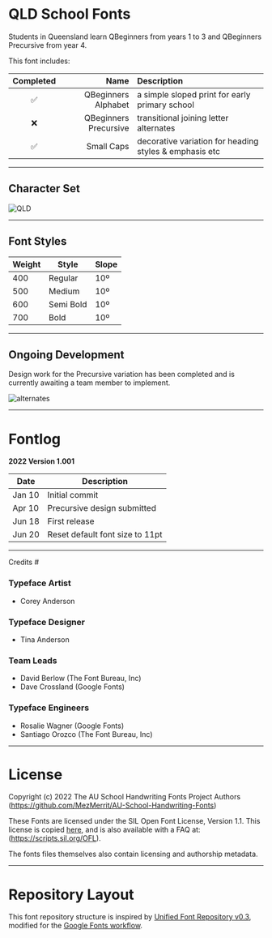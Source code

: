 # QLD School Fonts

Students in Queensland learn QBeginners from years 1 to 3 and QBeginners Precursive from year 4. 

This font includes:

Completed | Name | Description
| :---: | ---: | :---
✅ | QBeginners Alphabet | a simple sloped print for early primary school
❌ | QBeginners Precursive | transitional joining letter alternates
✅ | Small Caps | decorative variation for heading styles & emphasis etc

- - - -

## Character Set ##

![QLD](https://user-images.githubusercontent.com/34974280/174540298-8cdaa6dc-c615-49ea-89b5-b84fd076c78d.png)

- - - -

## Font Styles ##

Weight        | Style        | Slope
------------- | -------------| -------------
400           | Regular      | 10º
500           | Medium       | 10º
600           | Semi Bold    | 10º
700           | Bold         | 10º

- - - -

## Ongoing Development ##

Design work for the Precursive variation has been completed and is currently awaiting a team member to implement.

![alternates](https://user-images.githubusercontent.com/34974280/174541618-9643dc13-bcc6-4f7e-bd12-034ad28a919f.png)

- - - -

# Fontlog #

**2022 Version 1.001**

Date          | Description
------------- | -------------
Jan 10        | Initial commit
Apr 10        | Precursive design submitted
Jun 18        | First release
Jun 20        | Reset default font size to 11pt

- - - -

 Credits #

### Typeface Artist ###
- Corey Anderson

### Typeface Designer ###
- Tina Anderson

### Team Leads ###
- David Berlow (The Font Bureau, Inc)
- Dave Crossland (Google Fonts)

### Typeface Engineers ###
- Rosalie Wagner (Google Fonts)
- Santiago Orozco (The Font Bureau, Inc)

- - - -

# License #

Copyright (c) 2022 The AU School Handwriting Fonts Project Authors (https://github.com/MezMerrit/AU-School-Handwriting-Fonts)

These Fonts are licensed under the SIL Open Font License, Version 1.1. This license is copied [here](https://github.com/MezMerrit/AU-School-Handwriting-Fonts/blob/main/OFL.txt "SIL Open Font License"), and is also available with a FAQ at: (https://scripts.sil.org/OFL).

The fonts files themselves also contain licensing and authorship metadata.

- - - -

# Repository Layout #

This font repository structure is inspired by [Unified Font Repository v0.3](https://github.com/unified-font-repository/Unified-Font-Repository), modified for the [Google Fonts workflow](https://github.com/googlefonts/googlefonts-project-template).
